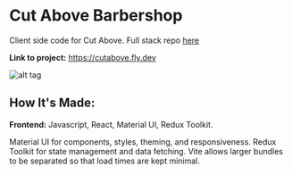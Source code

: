 # Cut Above Barbershop

Client side code for Cut Above. Full stack repo [here](https://github.com/Andrewy-gh/cut-above-barbershop)

**Link to project:** https://cutabove.fly.dev

![alt tag](https://github.com/Andrewyithub/cut-above-barbershop/assets/17731837/35958cd0-07e1-44e3-a0b3-2be928c285a6)

## How It's Made:

**Frontend:** Javascript, React, Material UI, Redux Toolkit.

Material UI for components, styles, theming, and responsiveness. Redux Toolkit for state management and data fetching. Vite allows larger bundles to be separated so that load times are kept minimal.
